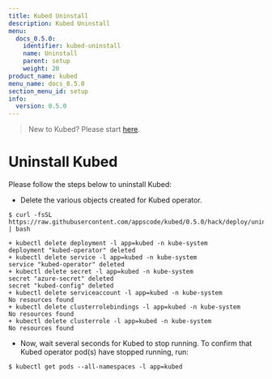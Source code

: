 ```yaml
---
title: Kubed Uninstall
description: Kubed Uninstall
menu:
  docs_0.5.0:
    identifier: kubed-uninstall
    name: Uninstall
    parent: setup
    weight: 20
product_name: kubed
menu_name: docs_0.5.0
section_menu_id: setup
info:
  version: 0.5.0
---
```


> New to Kubed? Please start [here](/docs/0.5.0/concepts/README).

# Uninstall Kubed
Please follow the steps below to uninstall Kubed:

- Delete the various objects created for Kubed operator.

```console
$ curl -fsSL https://raw.githubusercontent.com/appscode/kubed/0.5.0/hack/deploy/uninstall.sh | bash

+ kubectl delete deployment -l app=kubed -n kube-system
deployment "kubed-operator" deleted
+ kubectl delete service -l app=kubed -n kube-system
service "kubed-operator" deleted
+ kubectl delete secret -l app=kubed -n kube-system
secret "azure-secret" deleted
secret "kubed-config" deleted
+ kubectl delete serviceaccount -l app=kubed -n kube-system
No resources found
+ kubectl delete clusterrolebindings -l app=kubed -n kube-system
No resources found
+ kubectl delete clusterrole -l app=kubed -n kube-system
No resources found
```

- Now, wait several seconds for Kubed to stop running. To confirm that Kubed operator pod(s) have stopped running, run:

```console
$ kubectl get pods --all-namespaces -l app=kubed
```

